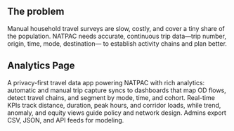 ## The problem
Manual household travel surveys are slow, costly, and cover a tiny share of the population. NATPAC needs accurate, continuous trip data—trip number, origin, time, mode, destination— to establish activity chains and plan better.

## Analytics Page 
A privacy-first travel data app powering NATPAC with rich analytics: automatic and manual trip capture syncs to dashboards that map OD flows, detect travel chains, and segment by mode, time, and cohort. Real-time KPIs track distance, duration, peak hours, and corridor loads, while trend, anomaly, and equity views guide policy and network design. Admins export CSV, JSON, and API feeds for modeling.
